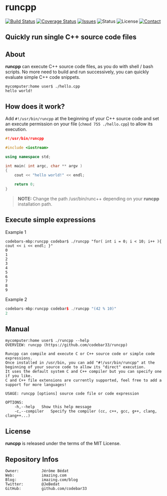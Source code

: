 **runcpp**
=======

[![Build Status](https://img.shields.io/travis/DigiDNA/ISOBMFF.svg?branch=master&style=flat)](https://travis-ci.org/DigiDNA/RunC++)
[![Coverage Status](https://img.shields.io/coveralls/DigiDNA/ISOBMFF.svg?branch=master&style=flat)](https://coveralls.io/r/DigiDNA/RunC++?branch=master)
[![Issues](http://img.shields.io/github/issues/DigiDNA/ISOBMFF.svg?style=flat)](https://github.com/codebar33/RunC++/issues)
![Status](https://img.shields.io/badge/status-active-brightgreen.svg?style=flat)
![License](https://img.shields.io/badge/license-mit-brightgreen.svg?style=flat)
[![Contact](https://img.shields.io/badge/contact-@JeBedat-blue.svg?style=flat)](https://twitter.com/JeBedat)  

Quickly run single C++ source code files
--------------------------------------------------------------------------------------------

About
-----

**runcpp** can  execute C++ source code files, as you do with shell / bash scripts. No more need to build and run successively,  you can quickly evaluate simple C++ code snippets.


```
mycomputer:home user$ ./hello.cpp
hello world!
```

How does it work?
-----------------
Add ```#!/usr/bin/runcpp``` at the beginning of your C++ source code and set an execute permission on your file (```chmod 755 ./hello.cpp```) to allow its execution.

```cpp
#!/usr/bin/runcpp

#include <iostream>

using namespace std;

int main( int argc, char ** argv )
{
	cout << "hello world!" << endl;

	return 0;
}
```

> **NOTE:** Change the path /usr/bin/runc++ depending on your **runcpp** installation path.


Execute simple expressions
--------------------------
Example 1
```
codebars-mbp:runcpp codebar$ ./runcpp "for( int i = 0; i < 10; i++ ){ cout << i << endl; }"
0
1
2
3
4
5
6
7
8
9
```

Example 2
```cpp
codebars-mbp:runcpp codebar$ ./runcpp "(42 % 10)"
2
```


Manual
------

```
mycomputer:home user$ ./runcpp --help
OVERVIEW: runcpp (https://github.com/codebar33/runcpp)

Runcpp can compile and execute C or C++ source code or simple code expressions.
Once installed in /usr/bin, you can add "#!/usr/bin/runcpp" at the beginning of your source code to allow its "direct" execution.
It uses the default system C and C++ compiler but you can specify one if you like.
C and C++ file extensions are currently supported, feel free to add a support for more languages!

USAGE: runcpp [options] source code file or code expression

OPTIONS:
	-h,--help	Show this help message
	-c,--compiler	Specify the compiler (cc, c++, gcc, g++, clang, clang++...)
```


License
-------

**runcpp** is released under the terms of the MIT License.

Repository Infos
----------------

    Owner:          Jérôme Bédat
    Web:            imazing.com
    Blog:           imazing.com/blog
    Twitter:        @JeBedat
    GitHub:         github.com/codebar33
